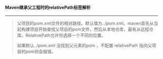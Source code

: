 #### Maven继承父工程时的relativePath标签解析

---

>父项目的pom.xml文件的相对路径。默认值为../pom.xml。maven首先从当前构建项目开始查找父项目的pom文件，然后从本地仓库，最有从远程仓库。RelativePath允许你选择一个不同的位置。
>
>
>如果默认../pom.xml 没找到父元素的pom ，不配置 relativePath 指向父项目的pom则会报错。


